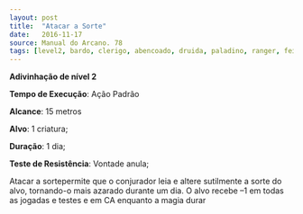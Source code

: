 ```yaml
---
layout: post
title:  "Atacar a Sorte"
date:   2016-11-17
source: Manual do Arcano. 78
tags: [level2, bardo, clerigo, abencoado, druida, paladino, ranger, feiticeiro, mago, adivinhacao, padrao, metros, criatura, dia, vontade, anula]
---
```


**Adivinhação de nível 2**

**Tempo de Execução**: Ação Padrão

**Alcance**: 15 metros

**Alvo**: 1 criatura;

**Duração**: 1 dia;

**Teste de Resistência**: Vontade anula;

Atacar a sortepermite que o conjurador leia e altere sutilmente a sorte do alvo, 
tornando-o mais azarado durante um dia. 
O alvo recebe –1 em todas as jogadas e 
testes e em CA enquanto a magia durar
